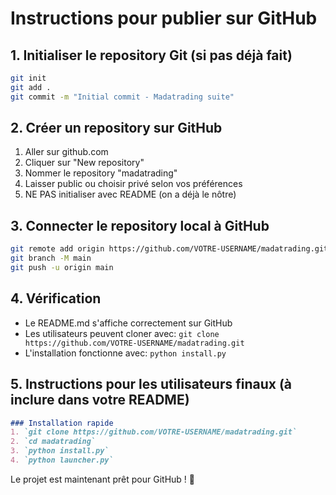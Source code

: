 # Instructions pour publier sur GitHub

## 1. Initialiser le repository Git (si pas déjà fait)
```bash
git init
git add .
git commit -m "Initial commit - Madatrading suite"
```

## 2. Créer un repository sur GitHub
1. Aller sur github.com
2. Cliquer sur "New repository"
3. Nommer le repository "madatrading"
4. Laisser public ou choisir privé selon vos préférences
5. NE PAS initialiser avec README (on a déjà le nôtre)

## 3. Connecter le repository local à GitHub
```bash
git remote add origin https://github.com/VOTRE-USERNAME/madatrading.git
git branch -M main
git push -u origin main
```

## 4. Vérification
- Le README.md s'affiche correctement sur GitHub
- Les utilisateurs peuvent cloner avec: `git clone https://github.com/VOTRE-USERNAME/madatrading.git`
- L'installation fonctionne avec: `python install.py`

## 5. Instructions pour les utilisateurs finaux (à inclure dans votre README)
```markdown
### Installation rapide
1. `git clone https://github.com/VOTRE-USERNAME/madatrading.git`
2. `cd madatrading`
3. `python install.py`
4. `python launcher.py`
```

Le projet est maintenant prêt pour GitHub ! 🚀

